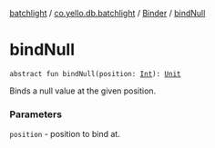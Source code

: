 [batchlight](../../index.md) / [co.yello.db.batchlight](../index.md) / [Binder](index.md) / [bindNull](bind-null.md)

# bindNull

`abstract fun bindNull(position: `[`Int`](https://kotlinlang.org/api/latest/jvm/stdlib/kotlin/-int/index.html)`): `[`Unit`](https://kotlinlang.org/api/latest/jvm/stdlib/kotlin/-unit/index.html)

Binds a null value at the given position.

### Parameters

`position` - position to bind at.